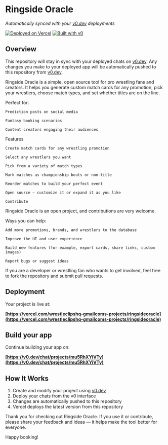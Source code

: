 # Ringside Oracle

*Automatically synced with your [v0.dev](https://v0.dev) deployments*

[![Deployed on Vercel](https://img.shields.io/badge/Deployed%20on-Vercel-black?style=for-the-badge&logo=vercel)](https://vercel.com/wrestleclipshq-gmailcoms-projects/ringsideoracle)
[![Built with v0](https://img.shields.io/badge/Built%20with-v0.dev-black?style=for-the-badge)](https://v0.dev/chat/projects/mu5RhXYiVTy)

## Overview

This repository will stay in sync with your deployed chats on [v0.dev](https://v0.dev).
Any changes you make to your deployed app will be automatically pushed to this repository from [v0.dev](https://v0.dev).

Ringside Oracle is a simple, open source tool for pro wrestling fans and creators.
It helps you generate custom match cards for any promotion, pick your wrestlers, choose match types, and set whether titles are on the line.

Perfect for:

    Prediction posts on social media

    Fantasy booking scenarios

    Content creators engaging their audiences

Features

    Create match cards for any wrestling promotion

    Select any wrestlers you want

    Pick from a variety of match types

    Mark matches as championship bouts or non-title

    Reorder matches to build your perfect event

    Open source — customize it or expand it as you like

    Contribute

Ringside Oracle is an open project, and contributions are very welcome.

Ways you can help:

    Add more promotions, brands, and wrestlers to the database

    Improve the UI and user experience

    Build new features (for example, export cards, share links, custom images)

    Report bugs or suggest ideas

If you are a developer or wrestling fan who wants to get involved, feel free to fork the repository and submit pull requests.

## Deployment

Your project is live at:

**[https://vercel.com/wrestleclipshq-gmailcoms-projects/ringsideoracle](https://vercel.com/wrestleclipshq-gmailcoms-projects/ringsideoracle)**

## Build your app

Continue building your app on:

**[https://v0.dev/chat/projects/mu5RhXYiVTy](https://v0.dev/chat/projects/mu5RhXYiVTy)**

## How It Works

1. Create and modify your project using [v0.dev](https://v0.dev)
2. Deploy your chats from the v0 interface
3. Changes are automatically pushed to this repository
4. Vercel deploys the latest version from this repository

Thank you for checking out Ringside Oracle. If you use it or contribute, please share your feedback and ideas — it helps make the tool better for everyone.

Happy booking!

